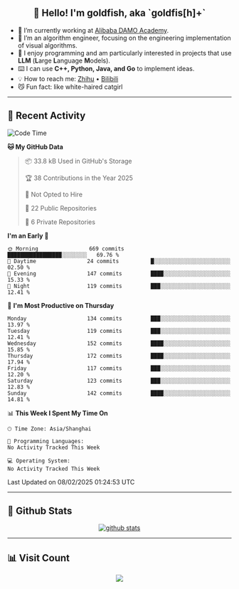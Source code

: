
<h2 align="center">👋 Hello! I'm goldfish, aka `goldfis[h]+`</h2>

- 📍 I’m currently working at [Alibaba DAMO Academy](https://damo.alibaba.com/).  
- 🌱 I’m an algorithm engineer, focusing on the engineering implementation of visual algorithms.  
- 💬 I enjoy programming and am particularly interested in projects that use **LLM** (**L**arge **L**anguage **M**odels).   
- ⌨️ I can use **C++, Python, Java, and Go** to implement ideas.  
- 💡 How to reach me: [Zhihu](https://www.zhihu.com/people/goldfishh) • [Bilibili](https://space.bilibili.com/11349246)  
- 😼 Fun fact: like white-haired catgirl  

-------

## 🔧 Recent Activity

<!--START_SECTION:waka-->
![Code Time](http://img.shields.io/badge/Code%20Time-94%20hrs%2013%20mins-blue)

**🐱 My GitHub Data** 

> 📦 33.8 kB Used in GitHub's Storage 
 > 
> 🏆 38 Contributions in the Year 2025
 > 
> 🚫 Not Opted to Hire
 > 
> 📜 22 Public Repositories 
 > 
> 🔑 6 Private Repositories 
 > 
**I'm an Early 🐤** 

```text
🌞 Morning                669 commits         █████████████████░░░░░░░░   69.76 % 
🌆 Daytime                24 commits          █░░░░░░░░░░░░░░░░░░░░░░░░   02.50 % 
🌃 Evening                147 commits         ████░░░░░░░░░░░░░░░░░░░░░   15.33 % 
🌙 Night                  119 commits         ███░░░░░░░░░░░░░░░░░░░░░░   12.41 % 
```
📅 **I'm Most Productive on Thursday** 

```text
Monday                   134 commits         ███░░░░░░░░░░░░░░░░░░░░░░   13.97 % 
Tuesday                  119 commits         ███░░░░░░░░░░░░░░░░░░░░░░   12.41 % 
Wednesday                152 commits         ████░░░░░░░░░░░░░░░░░░░░░   15.85 % 
Thursday                 172 commits         ████░░░░░░░░░░░░░░░░░░░░░   17.94 % 
Friday                   117 commits         ███░░░░░░░░░░░░░░░░░░░░░░   12.20 % 
Saturday                 123 commits         ███░░░░░░░░░░░░░░░░░░░░░░   12.83 % 
Sunday                   142 commits         ████░░░░░░░░░░░░░░░░░░░░░   14.81 % 
```


📊 **This Week I Spent My Time On** 

```text
🕑︎ Time Zone: Asia/Shanghai

💬 Programming Languages: 
No Activity Tracked This Week

💻 Operating System: 
No Activity Tracked This Week
```


 Last Updated on 08/02/2025 01:24:53 UTC
<!--END_SECTION:waka-->

-------

## 📆 Github Stats

<p align="center">
    <a href="https://github.com/anuraghazra/github-readme-stats">
      <img src="https://github-readme-stats.vercel.app/api?username=goldfishh&show_icons=true&theme=dracula" alt="github stats" />
    </a>
</p>

-------

## 📊 Visit Count

<p align="center">
  <a href="https://count.getloli.com/"><img src="https://count.getloli.com/get/@:goldfishh?theme=rule34"></a>
</p>
